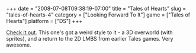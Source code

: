 +++
date = "2008-07-08T09:38:19-07:00"
title = "Tales of Hearts"
slug = "tales-of-hearts-4"
category = ["Looking Forward To It"]
game = ["Tales of Hearts"]
platform = ["DS"]
+++

<a href="http://kotaku.com/5022811/new-tales-ds-footage">Check it out</a>.  This one's got a weird style to it - a 3D overworld (with sprites), and a return to the 2D LMBS from earlier Tales games.  Very awesome.